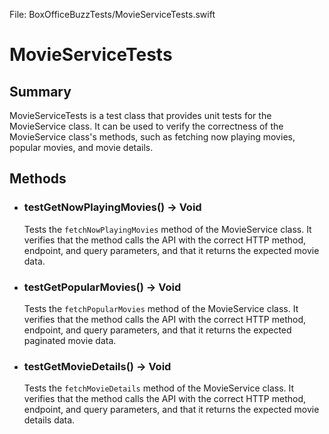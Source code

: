 File: BoxOfficeBuzzTests/MovieServiceTests.swift

# MovieServiceTests
## Summary
MovieServiceTests is a test class that provides unit tests for the MovieService class. It can be used to verify the correctness of the MovieService class's methods, such as fetching now playing movies, popular movies, and movie details.

## Methods
- ### testGetNowPlayingMovies() -> Void
  Tests the `fetchNowPlayingMovies` method of the MovieService class. It verifies that the method calls the API with the correct HTTP method, endpoint, and query parameters, and that it returns the expected movie data.

- ### testGetPopularMovies() -> Void
  Tests the `fetchPopularMovies` method of the MovieService class. It verifies that the method calls the API with the correct HTTP method, endpoint, and query parameters, and that it returns the expected paginated movie data.

- ### testGetMovieDetails() -> Void
  Tests the `fetchMovieDetails` method of the MovieService class. It verifies that the method calls the API with the correct HTTP method, endpoint, and query parameters, and that it returns the expected movie details data.

